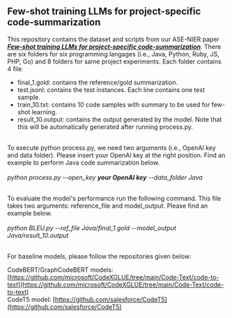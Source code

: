 ## Few-shot training LLMs for project-specific code-summarization

This repository contains the dataset and scripts from our ASE-NIER paper <strong><em>[Few-shot training LLMs for project-specific code-summarization](https://dl.acm.org/doi/abs/10.1145/3551349.3559555)</em></strong>. There are six folders for six programming langages (i.e., Java, Python, Ruby, JS, PHP, Go) and 8 folders for same project experiments.
Each folder contains 4 file.

- final_1.gold: contains the reference/gold summarization.
- test.jsonl: contains the test instances. Each line contains one test sample.
- train_10.txt: contains 10 code samples with summary to be used for few-shot learning.
- result_10.output: contains the output generated by the model. Note that this will be automatically generated after running process.py. 
<br><br>

To execute python process.py, we need two arguments (i.e., OpenAI key and data folder). Please insert your OpenAI key at the right position. Find an example to perform Java code summarization below.
<br><br><em>python process.py --open_key <strong>your OpenAI key</strong> --data_folder Java </em><br><br>

To evaluate the model's performance run the following command. This file takes two arguments: reference_file and model_output. Please find an example below. 
<br><br> <em>python BLEU.py --ref_file Java/final_1.gold --model_output Java/result_10.output </em><br><br>

For baseline models, please follow the repositories given below:<br>

CodeBERT/GraphCodeBERT models: [https://github.com/microsoft/CodeXGLUE/tree/main/Code-Text/code-to-text](https://github.com/microsoft/CodeXGLUE/tree/main/Code-Text/code-to-text) <br>
CodeT5 model: [https://github.com/salesforce/CodeT5](https://github.com/salesforce/CodeT5)
